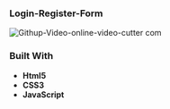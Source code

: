 ### Login-Register-Form
![Githup-Video-_online-video-cutter com_](https://user-images.githubusercontent.com/60065412/81800018-9be79800-952b-11ea-86f6-6e28ee767d41.gif)

### Built With
- **Html5**
- **CSS3**
- **JavaScript**

